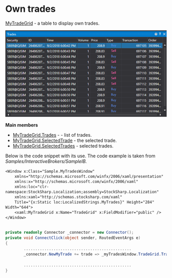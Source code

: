 # Own trades

[MyTradeGrid](xref:StockSharp.Xaml.MyTradeGrid) \- a table to display own trades. 

![GUI MytradeGrid](../../../../images/gui_mytradegrid.png)

**Main members**

- [MyTradeGrid.Trades](xref:StockSharp.Xaml.MyTradeGrid.Trades) \- \- list of trades.
- [MyTradeGrid.SelectedTrade](xref:StockSharp.Xaml.MyTradeGrid.SelectedTrade) \- the selected trade.
- [MyTradeGrid.SelectedTrades](xref:StockSharp.Xaml.MyTradeGrid.SelectedTrades) \- selected trades.

Below is the code snippet with its use. The code example is taken from *Samples\/InteractiveBrokers\/SampleIB.*

```xaml
<Window x:Class="Sample.MyTradesWindow"
	xmlns="http://schemas.microsoft.com/winfx/2006/xaml/presentation"
	xmlns:x="http://schemas.microsoft.com/winfx/2006/xaml"
	xmlns:loc="clr-namespace:StockSharp.Localization;assembly=StockSharp.Localization"
	xmlns:xaml="http://schemas.stocksharp.com/xaml"
	Title="{x:Static loc:LocalizedStrings.MyTrades}" Height="284" Width="644">
	<xaml:MyTradeGrid x:Name="TradeGrid" x:FieldModifier="public" />
</Window>
	  				
```
```cs
private readonly Connector _connector = new Connector();
private void ConnectClick(object sender, RoutedEventArgs e)
{
		...............................................
		_connector.NewMyTrade += trade => _myTradesWindow.TradeGrid.Trades.Add(trade);
			
		...............................................
}
	  				
```
